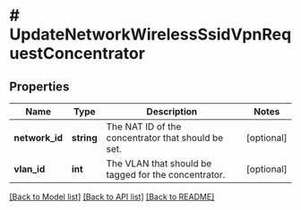# # UpdateNetworkWirelessSsidVpnRequestConcentrator

## Properties

Name | Type | Description | Notes
------------ | ------------- | ------------- | -------------
**network_id** | **string** | The NAT ID of the concentrator that should be set. | [optional]
**vlan_id** | **int** | The VLAN that should be tagged for the concentrator. | [optional]

[[Back to Model list]](../../README.md#models) [[Back to API list]](../../README.md#endpoints) [[Back to README]](../../README.md)
